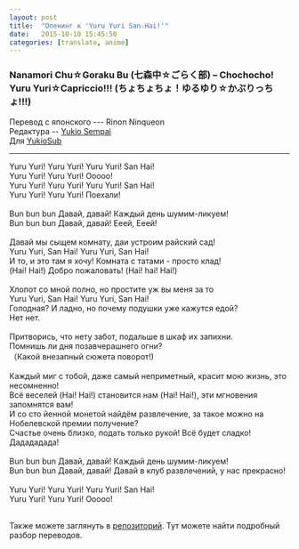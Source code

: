 ```yaml
---
layout: post
title:  "Опенинг к 'Yuru Yuri San☆Hai!'"
date:   2015-10-10 15:45:50
categories: [translate, anime]
---
```

<div class="modal fade" id="myModal" tabindex="-1" role="dialog" aria-labelledby="myModalLabel" aria-hidden="true">
      <div class="modal-dialog">
        <div class="modal-content">
		<center>
          <div class="modal-body">               
          </div>
		</center>
        </div><!-- /.modal-content -->
      </div><!-- /.modal-dialog -->
    </div><!-- /.modal -->

<div class="thumbnails">
</div>

### Nanamori Chu☆Goraku Bu (七森中☆ごらく部) &ndash; Chochocho! Yuru Yuri☆Capriccio!!! (ちょちょちょ！ゆるゆり☆かぷりっちょ!!!)

Перевод с японского --- Rinon Ninqueon<br>
Редактура -- <a href="http://vk.com/yukio__sempai">Yukio Sempai</a><br>
Для <a href="http://vk.com/yukiosub">YukioSub</a><br>
<hr>
Yuru Yuri! Yuru Yuri! Yuru Yuri! San Hai!<br>
Yuru Yuri! Yuru Yuri! Ooooo!<br>
Yuru Yuri! Yuru Yuri! Yuru Yuri! San Hai!<br>
Yuru Yuri! Yuru Yuri! Поехали!<br>
<br>
Bun bun bun Давай, давай! Каждый день шумим-ликуем!<br>
Bun bun bun Давай, давай! Ееей, Ееей!<br>
<br>
Давай мы сыщем комнату, даи устроим райский сад!<br>
Yuru Yuri, San Hai! Yuru Yuri, San Hai!<br>
И то, и это там я хочу! Комната с татами - просто клад!<br>
(Hai! Hai!) Добро пожаловать! (Hai! hai! Hai!)<br>
<br>
Хлопот со мной полно, но простите уж вы меня за то<br>
Yuru Yuri, San Hai! Yuru Yuri, San Hai!<br>
Голодная? И ладно, но почему подушки уже кажутся едой?<br>
Нет нет.<br>
<br>
Притворись, что нету забот, подальше в шкаф их запихни.<br>
Помнишь ли дня позавчерашнего огни?<br>
（Какой внезапный сюжета поворот!)<br>
<br>
Каждый миг с тобой, даже самый неприметный, красит мою жизнь, это несомненно!<br>
Всё веселей (Hai! Hai!) становится нам (Hai! Hai!), эти мгновения запомнятся вам!<br>
И со сто йенной монетой найдём развлечение, за такое можно на Нобелевской премии получение?<br>
Счастье очень близко, подать только рукой! Всё будет сладко! Дадададада!<br>
<br>
Bun bun bun Давай, давай! Каждый день шумим-ликуем!<br>
Bun bun bun Давай, давай! Давай в клуб развлечений, у нас прекрасно!<br>
<br>
Yuru Yuri! Yuru Yuri! Yuru Yuri! San Hai!<br>
Yuru Yuri! Yuru Yuri! Ooooo!<br>
<br><p>Также можете заглянуть в <a href="https://github.com/RinonNinqueon/source/tree/master/translate">репозиторий</a>. Тут можете найти подробный разбор переводов.</p>
<br><br><br><br><br>